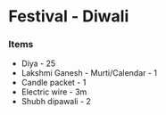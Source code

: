 # Festival - Diwali

### Items

- Diya - 25
- Lakshmi Ganesh - Murti/Calendar - 1
- Candle packet - 1
- Electric wire - 3m
- Shubh dipawali - 2